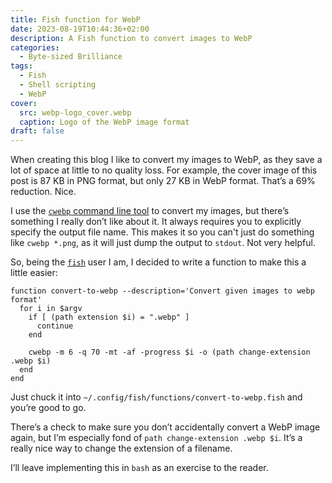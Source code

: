 ```yaml
---
title: Fish function for WebP
date: 2023-08-19T10:44:36+02:00
description: A Fish function to convert images to WebP
categories:
  - Byte-sized Brilliance
tags:
  - Fish
  - Shell scripting
  - WebP
cover:
  src: webp-logo_cover.webp
  caption: Logo of the WebP image format
draft: false
---
```


When creating this blog I like to convert my images to WebP, as they save a lot of space at little to no quality loss.
For example, the cover image of this post is 87 KB in PNG format, but only 27 KB in WebP format. That’s a 69%
reduction. Nice.

I use the [`cwebp` command line tool](https://developers.google.com/speed/webp/docs/cwebp) to convert my images, but
there’s something I really don’t like about it. It always requires you to explicitly specify the output file name.
This makes it so you can't just do something like `cwebp *.png`, as it will just dump the output to `stdout`. Not very
helpful.

So, being the [`fish`](https://fishshell.com) user I am, I decided to write a function to make this a little easier:

```fish
function convert-to-webp --description='Convert given images to webp format'
  for i in $argv
    if [ (path extension $i) = ".webp" ]
      continue
    end

    cwebp -m 6 -q 70 -mt -af -progress $i -o (path change-extension .webp $i)
  end
end
```

Just chuck it into `~/.config/fish/functions/convert-to-webp.fish` and you’re good to go.

There’s a check to make sure you don’t accidentally convert a WebP image again, but I’m especially fond
of `path change-extension .webp $i`. It’s a really nice way to change the extension of a filename.

I’ll leave implementing this in `bash` as an exercise to the reader.
